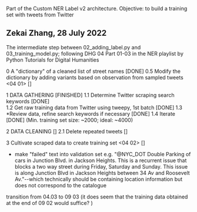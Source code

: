 Part of the Custom NER Label v2 architecture.
Objective: to build a training set with tweets from Twitter

Zekai Zhang, 28 July 2022
----------------------------------------------------------

The intermediate step between 02_adding_label.py and 03_training_model.py;
following DHG 04 Part 01-03 in the NER playlist by Python Tutorials for Digital Humanities

0   A "dictionary" of a cleaned list of street names [DONE]
0.5 Modify the dictionary by adding variants based on observation from sampled tweets <04 01> []

1   DATA GATHERING [FINISHED]
1.1 Determine Twitter scraping search keywords [DONE]   
1.2 Get raw training data from Twitter using tweepy, 1st batch [DONE]
1.3 *Review data, refine search keywords if necessary [DONE]
1.4 Iterate [DONE]
(Min. training set size: ~2000; ideal: ~4000)

2   DATA CLEANING []
2.1 Delete repeated tweets []

3   Cultivate scraped data to create training set <04 02> []
* make "failed" text into validation set e.g. "@NYC_DOT Double Parking of cars in Junction Blvd. in Jackson Heights. This is a recurrent issue that blocks a two way street during Friday, Saturday and Sunday. This issue is along Junction Blvd in Jackson Heights between 34 Av and Roosevelt Av."--which technically should be containing location information but does not correspond to the catalogue

transition from 04.03 to 09 03 (it does seem that the training data obtained at the end of 09 02 would suffice? )
